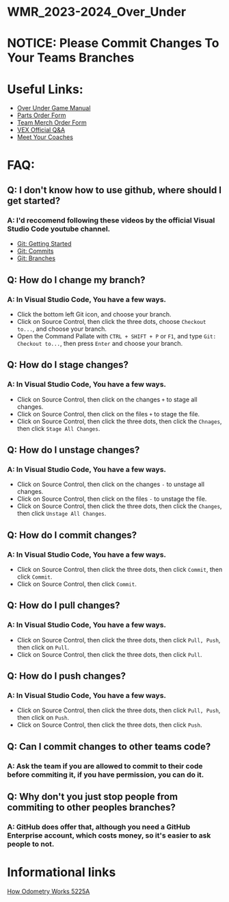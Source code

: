 # WMR_2023-2024_Over_Under

# NOTICE: Please Commit Changes To Your Teams Branches

# Useful Links:
- [Over Under Game Manual](https://www.vexrobotics.com/over-under-manual)
- [Parts Order Form](https://docs.google.com/forms/d/e/1FAIpQLSeFg_zleeqHIRU9lrxiFkXbjZgg2E67jKUJd5AkV_R5zo71jg/viewform?pli=1)
- [Team Merch Order Form](https://docs.google.com/forms/d/e/1FAIpQLSdxR6KkjUQ6A4ZKhxE1QsEypBgxBPV9mEK-Zm8SP0OPMLcKdg/viewform)
- [VEX Official Q&A](https://www.robotevents.com/VRC/2023-2024/QA)
- [Meet Your Coaches](https://wmrhsd.instructure.com/courses/4306/pages/meet-your-coaches-2?module_item_id=425513)

# FAQ:

## Q: I don't know how to use github, where should I get started?
### A: I'd reccomend following these videos by the official Visual Studio Code youtube channel.
- [Git: Getting Started](https://www.youtube.com/watch?v=i_23KUAEtUM)
- [Git: Commits](https://www.youtube.com/watch?v=E6ADS2k8oNQ)
- [Git: Branches](https://www.youtube.com/watch?v=b9LTz6joMf8)

## Q: How do I change my branch?
### A: In Visual Studio Code, You have a few ways.
- Click the bottom left Git icon, and choose your branch.
- Click on Source Control, then click the three dots, choose `Checkout to...`, and choose your branch.
- Open the Command Pallate with `CTRL + SHIFT + P` or `F1`, and type `Git: Checkout to...`, then press `Enter` and choose your branch.

## Q: How do I stage changes?
### A: In Visual Studio Code, You have a few ways.
- Click on Source Control, then click on the changes `+` to stage all changes.
- Click on Source Control, then click on the files `+` to stage the file.
- Click on Source Control, then click the three dots, then click the `Chnages`, then click `Stage All Changes`.

## Q: How do I unstage changes?
### A: In Visual Studio Code, You have a few ways.
- Click on Source Control, then click on the changes `-` to unstage all changes.
- Click on Source Control, then click on the files `-` to unstage the file.
- Click on Source Control, then click the three dots, then click the `Changes`, then click `Unstage All Changes`.

## Q: How do I commit changes?
### A: In Visual Studio Code, You have a few ways.
- Click on Source Control, then click the three dots, then click `Commit`, then click `Commit`.
- Click on Source Control, then click `Commit`.

## Q: How do I pull changes?
### A: In Visual Studio Code, You have a few ways.
- Click on Source Control, then click the three dots, then click `Pull, Push`, then click on `Pull`.
- Click on Source Control, then click the three dots, then click `Pull`.

## Q: How do I push changes?
### A: In Visual Studio Code, You have a few ways.
- Click on Source Control, then click the three dots, then click `Pull, Push`, then click on `Push`.
- Click on Source Control, then click the three dots, then click `Push`.

## Q: Can I commit changes to other teams code?
### A: Ask the team if you are allowed to commit to their code before commiting it, if you have permission, you can do it.

## Q: Why don't you just stop people from commiting to other peoples branches?
### A: GitHub does offer that, although you need a GitHub Enterprise account, which costs money, so it's easier to ask people to not.

# Informational links
[How Odometry Works 5225A](https://blog.jloh02.dev/robotics/odometry/)
